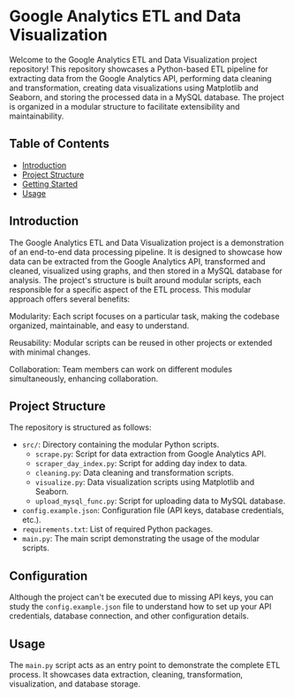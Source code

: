 # Google Analytics ETL and Data Visualization


Welcome to the Google Analytics ETL and Data Visualization project repository! This repository showcases a Python-based ETL pipeline for extracting data from the Google Analytics API, performing data cleaning and transformation, creating data visualizations using Matplotlib and Seaborn, and storing the processed data in a MySQL database. The project is organized in a modular structure to facilitate extensibility and maintainability.

## Table of Contents

- [Introduction](#introduction)
- [Project Structure](#project-structure)
- [Getting Started](#getting-started)
- [Usage](#usage)

## Introduction

The Google Analytics ETL and Data Visualization project is a demonstration of an end-to-end data processing pipeline. It is designed to showcase how data can be extracted from the Google Analytics API, transformed and cleaned, visualized using graphs, and then stored in a MySQL database for analysis.
The project's structure is built around modular scripts, each responsible for a specific aspect of the ETL process. This modular approach offers several benefits:

Modularity: Each script focuses on a particular task, making the codebase organized, maintainable, and easy to understand.

Reusability: Modular scripts can be reused in other projects or extended with minimal changes.

Collaboration: Team members can work on different modules simultaneously, enhancing collaboration.


## Project Structure

The repository is structured as follows:

- `src/`: Directory containing the modular Python scripts.
  - `scrape.py`: Script for data extraction from Google Analytics API.
  - `scraper_day_index.py`: Script for adding day index to data.
  - `cleaning.py`: Data cleaning and transformation scripts.
  - `visualize.py`: Data visualization scripts using Matplotlib and Seaborn.
  - `upload_mysql_func.py`: Script for uploading data to MySQL database.
- `config.example.json`: Configuration file (API keys, database credentials, etc.).
- `requirements.txt`: List of required Python packages.
- `main.py`: The main script demonstrating the usage of the modular scripts.

## Configuration

Although the project can't be executed due to missing API keys, you can study the `config.example.json` file to understand how to set up your API credentials, database connection, and other configuration details.

## Usage

The `main.py` script acts as an entry point to demonstrate the complete ETL process. It showcases data extraction, cleaning, transformation, visualization, and database storage.
